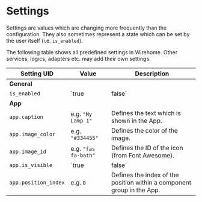# Settings
Settings are values which are changing more frequently than the configuration. They also sometimes represent a state which can be set by the user itself (i.e. `is_enabled`).

The following table shows all predefined settings in Wirehome. Other services, logics, adapters etc. may add their own settings.

| Setting UID | Value | Description |
|-|-|-|
| **General** |
| `is_enabled` | `true | false` | Defines whether the component is currently active or disabled. |
| **App** |
| `app.caption` | e.g. `"My Lamp 1"` | Defines the text which is shown in the App. |
| `app.image_color` | e.g. `"#334455"` | Defines the color of the image. |
| `app.image_id` | e.g. `"fas fa-bath"` | Defines the ID of the icon (from Font Awesome). |
| `app.is_visible` | `true | false` | Indicates whether the component is shown in the App. |
| `app.position_index` | e.g. `0` | Defines the index of the position within a component group in the App. |

